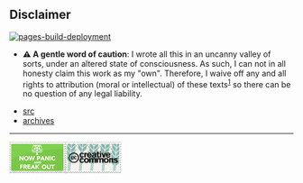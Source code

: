 ## Disclaimer
[![pages-build-deployment](https://github.com/surajsharma/singularity/actions/workflows/pages/pages-build-deployment/badge.svg?branch=master)](https://github.com/surajsharma/singularity/actions/workflows/pages/pages-build-deployment)
- **⚠️ A gentle word of caution**: I wrote all this in an uncanny valley of sorts, under an altered state of consciousness. As such, I can not in all honesty claim this work as my "own". Therefore, I waive off any and all rights to attribution (moral or intellectual) of these texts<sup>[1](https://www.lexology.com/commentary/intellectual-property/india/saikrishna-associates/moral-rights-can-authors-waive-their-special-rights)</sup> so there can be no question of any legal liability.

* [src](src)
* [archives](archives)

---

![](attachments/2023-03-07-15-59-20.png)![](attachments/2023-03-07-15-59-28.png)
